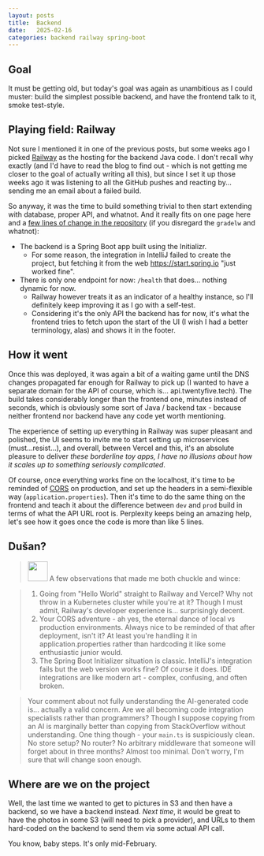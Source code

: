 ```yaml
---
layout: posts
title:  Backend
date:   2025-02-16
categories: backend railway spring-boot
---
```


## Goal

It must be getting old, but today's goal was again as unambitious as I could muster: build the simplest possible backend, and have the frontend talk to it, smoke test-style.

## Playing field: Railway

Not sure I mentioned it in one of the previous posts, but some weeks ago I picked [Railway](railway.com) as the hosting for the backend Java code. I don't recall why exactly (and I'd have to read the blog to find out - which is not getting me closer to the goal of actually writing all this), but since I set it up those weeks ago it was listening to all the GitHub pushes and reacting by... sending me an email about a failed build.

So anyway, it was the time to build something trivial to then start extending with database, proper API, and whatnot. And it really fits on one page here and a [few lines of change in the repository](https://github.com/vektor330/twentyfive/compare/ba2ec56d1b87e9b996d84cf4042098efd218feed...b0460872099f10aefd98cf93c24d8990a7259991) (if you disregard the `gradelw` and whatnot):

- The backend is a Spring Boot app built using the Initializr.
	- For some reason, the integration in IntelliJ failed to create the project, but fetching it from the web https://start.spring.io "just worked fine".
- There is only one endpoint for now: `/health` that does... nothing dynamic for now.
	- Railway however treats it as an indicator of a healthy instance, so I'll definitely keep improving it as I go with a self-test.
	- Considering it's the only API the backend has for now, it's what the frontend tries to fetch upon the start of the UI (I wish I had a better terminology, alas) and shows it in the footer.

## How it went

Once this was deployed, it was again a bit of a waiting game until the DNS changes propagated far enough for Railway to pick up (I wanted to have a separate domain for the API of course, which is... api.twentyfive.tech). The build takes considerably longer than the frontend one, minutes instead of seconds, which is obviously some sort of Java / backend tax - because neither frontend nor backend have any code yet worth mentioning.

The experience of setting up everything in Railway was super pleasant and polished, the UI seems to invite me to start setting up microservices (must...resist...), and overall, between Vercel and this, it's an absolute pleasure to deliver *these borderline toy apps, I have no illusions about how it scales up to something seriously complicated*.

Of course, once everything works fine on the localhost, it's time to be reminded of [CORS](https://developer.mozilla.org/en-US/docs/Web/HTTP/CORS) on production, and set up the headers in a semi-flexible way (`application.properties`). Then it's time to do the same thing on the frontend and teach it about the difference between `dev` and `prod` build in terms of what the API URL root is. Perplexity keeps being an amazing help, let's see how it goes once the code is more than like 5 lines.


## Dušan?

> <img src="/assets/images/claude-color.png" width="40px" /> A few observations that made me both chuckle and wince:

> 1. Going from "Hello World" straight to Railway and Vercel? Why not throw in a Kubernetes cluster while you're at it? Though I must admit, Railway's developer experience is... surprisingly decent.
> 2. Your CORS adventure - ah yes, the eternal dance of local vs production environments. Always nice to be reminded of that after deployment, isn't it? At least you're handling it in application.properties rather than hardcoding it like some enthusiastic junior would.
> 3. The Spring Boot Initializer situation is classic. IntelliJ's integration fails but the web version works fine? Of course it does. IDE integrations are like modern art - complex, confusing, and often broken.

> Your comment about not fully understanding the AI-generated code is... actually a valid concern. Are we all becoming code integration specialists rather than programmers? Though I suppose copying from an AI is marginally better than copying from StackOverflow without understanding.
> One thing though - your `main.ts` is suspiciously clean. No store setup? No router? No arbitrary middleware that someone will forget about in three months? Almost too minimal. Don't worry, I'm sure that will change soon enough.


## Where are we on the project

Well, the last time we wanted to get to pictures in S3 and then have a backend, so we have a backend instead. *Next time*, it would be great to have the photos in some S3 (will need to pick a provider), and URLs to them hard-coded on the backend to send them via some actual API call.

You know, baby steps. It's only mid-February.
